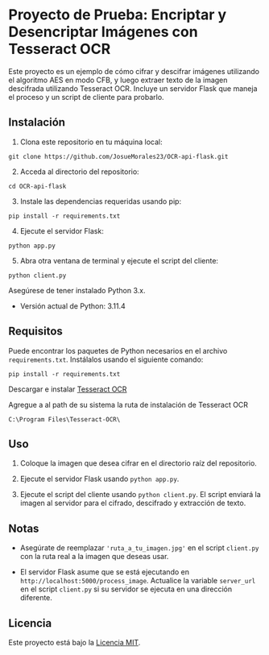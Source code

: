 # Proyecto de Prueba: Encriptar y Desencriptar Imágenes con Tesseract OCR

Este proyecto es un ejemplo de cómo cifrar y descifrar imágenes utilizando el algoritmo AES en modo CFB, y luego 
extraer texto de la imagen descifrada utilizando Tesseract OCR. Incluye un servidor Flask que maneja el proceso 
y un script de cliente para probarlo.

## Instalación

1. Clona este repositorio en tu máquina local:
```
git clone https://github.com/JosueMorales23/OCR-api-flask.git
```
2. Acceda al directorio del repositorio:
```
cd OCR-api-flask
````

3. Instale las dependencias requeridas usando pip:
```
pip install -r requirements.txt
 ```

4. Ejecute el servidor Flask:
```
python app.py
 ```

5. Abra otra ventana de terminal y ejecute el script del cliente:
```
python client.py
```

Asegúrese de tener instalado Python 3.x.
- Versión actual de Python: 3.11.4

## Requisitos

Puede encontrar los paquetes de Python necesarios en el archivo `requirements.txt`. Instálalos usando el siguiente
comando:
```
pip install -r requirements.txt
```
Descargar e instalar [Tesseract OCR](https://github.com/UB-Mannheim/tesseract/wiki#tesseract-installer-for-windows)

Agregue a al path de su sistema la ruta de instalación de Tesseract OCR
```
C:\Program Files\Tesseract-OCR\
```

## Uso

1. Coloque la imagen que desea cifrar en el directorio raíz del repositorio.

2. Ejecute el servidor Flask usando `python app.py`.

3. Ejecute el script del cliente usando `python client.py`. El script enviará la imagen al servidor para el cifrado,
   descifrado y extracción de texto.

## Notas

- Asegúrate de reemplazar `'ruta_a_tu_imagen.jpg'` en el script `client.py` con la ruta real a la imagen que deseas
  usar.

- El servidor Flask asume que se está ejecutando en `http://localhost:5000/process_image`. Actualice la
  variable `server_url` en el script `client.py` si su servidor se ejecuta en una dirección diferente.

## Licencia

Este proyecto está bajo la [Licencia MIT](LICENSE).

